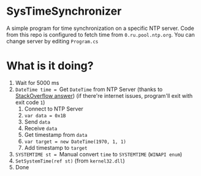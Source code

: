 # SysTimeSynchronizer
 A simple program for time synchronization on a specific NTP server. Code from this repo is configured to fetch time from `0.ru.pool.ntp.org`. You can change server by editing `Program.cs`

# What is it doing?
1. Wait for 5000 ms
2. `DateTime time = `Get `DateTime` from NTP Server (thanks to [StackOverflow answer](https://stackoverflow.com/questions/1193955/how-to-query-an-ntp-server-using-c)) (if there're internet issues, program'll exit with exit code `1`)
    1. Connect to NTP Server
    2. `var data = 0x1B`
    3. Send `data`
    4. Receive `data`
    5. Get timestamp from `data`
    6. `var target = new DateTime(1970, 1, 1)`
    7. Add timestamp to `target`
3. `SYSTEMTIME st = `Manual convert `time` to `SYSTEMTIME` (`WINAPI enum`)
4. `SetSystemTime(ref st)` (from `kernel32.dll`)
5. Done

